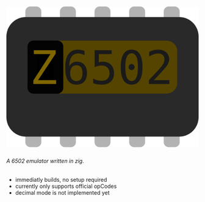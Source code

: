 # ![Z6502](logo.svg)
###### A 6502 emulator written in zig.


- immediatly builds, no setup required
- currently only supports official opCodes
- decimal mode is not implemented yet
